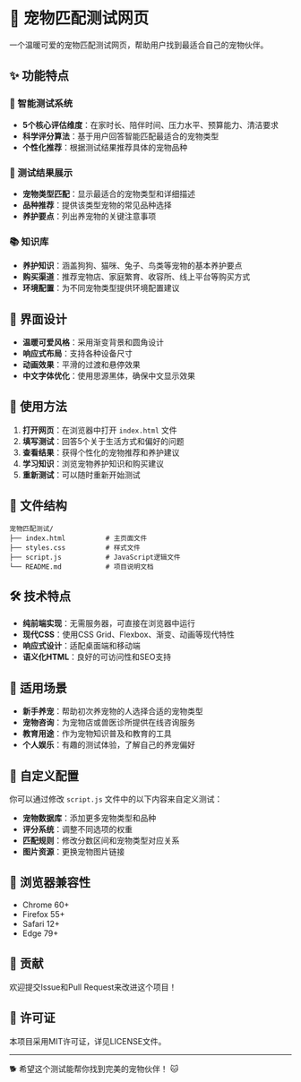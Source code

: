 # 🐾 宠物匹配测试网页

一个温暖可爱的宠物匹配测试网页，帮助用户找到最适合自己的宠物伙伴。

## ✨ 功能特点

### 🧪 智能测试系统
- **5个核心评估维度**：在家时长、陪伴时间、压力水平、预算能力、清洁要求
- **科学评分算法**：基于用户回答智能匹配最适合的宠物类型
- **个性化推荐**：根据测试结果推荐具体的宠物品种

### 🎯 测试结果展示
- **宠物类型匹配**：显示最适合的宠物类型和详细描述
- **品种推荐**：提供该类型宠物的常见品种选择
- **养护要点**：列出养宠物的关键注意事项

### 📚 知识库
- **养护知识**：涵盖狗狗、猫咪、兔子、鸟类等宠物的基本养护要点
- **购买渠道**：推荐宠物店、家庭繁育、收容所、线上平台等购买方式
- **环境配置**：为不同宠物类型提供环境配置建议

## 🎨 界面设计

- **温暖可爱风格**：采用渐变背景和圆角设计
- **响应式布局**：支持各种设备尺寸
- **动画效果**：平滑的过渡和悬停效果
- **中文字体优化**：使用思源黑体，确保中文显示效果

## 🚀 使用方法

1. **打开网页**：在浏览器中打开 `index.html` 文件
2. **填写测试**：回答5个关于生活方式和偏好的问题
3. **查看结果**：获得个性化的宠物推荐和养护建议
4. **学习知识**：浏览宠物养护知识和购买建议
5. **重新测试**：可以随时重新开始测试

## 📁 文件结构

```
宠物匹配测试/
├── index.html          # 主页面文件
├── styles.css          # 样式文件
├── script.js           # JavaScript逻辑文件
└── README.md           # 项目说明文档
```

## 🛠️ 技术特点

- **纯前端实现**：无需服务器，可直接在浏览器中运行
- **现代CSS**：使用CSS Grid、Flexbox、渐变、动画等现代特性
- **响应式设计**：适配桌面端和移动端
- **语义化HTML**：良好的可访问性和SEO支持

## 🎯 适用场景

- **新手养宠**：帮助初次养宠物的人选择合适的宠物类型
- **宠物咨询**：为宠物店或兽医诊所提供在线咨询服务
- **教育用途**：作为宠物知识普及和教育的工具
- **个人娱乐**：有趣的测试体验，了解自己的养宠偏好

## 🔧 自定义配置

你可以通过修改 `script.js` 文件中的以下内容来自定义测试：

- **宠物数据库**：添加更多宠物类型和品种
- **评分系统**：调整不同选项的权重
- **匹配规则**：修改分数区间和宠物类型对应关系
- **图片资源**：更换宠物图片链接

## 📱 浏览器兼容性

- Chrome 60+
- Firefox 55+
- Safari 12+
- Edge 79+

## 🤝 贡献

欢迎提交Issue和Pull Request来改进这个项目！

## 📄 许可证

本项目采用MIT许可证，详见LICENSE文件。

---

🐕 希望这个测试能帮你找到完美的宠物伙伴！ 🐱
